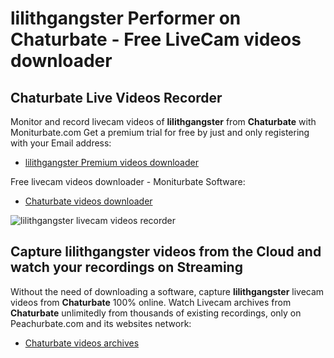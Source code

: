 # lilithgangster Performer on Chaturbate - Free LiveCam videos downloader

## Chaturbate Live Videos Recorder

Monitor and record livecam videos of **lilithgangster** from **Chaturbate** with Moniturbate.com
Get a premium trial for free by just and only registering with your Email address:
* [lilithgangster Premium videos downloader](https://moniturbate.com/request-demo-licence-key.html)

Free livecam videos downloader - Moniturbate Software:
* [Chaturbate videos downloader](https://moniturbate.com/moniturbate-download-software.html)

![lilithgangster livecam videos recorder](https://peachurnet.com/templates/moniturbate-software.png)


## Capture lilithgangster videos from the Cloud and watch your recordings on Streaming

Without the need of downloading a software, capture **lilithgangster** livecam videos from **Chaturbate** 100% online.
Watch Livecam archives from **Chaturbate** unlimitedly from thousands of existing recordings, only on Peachurbate.com and its websites network:
* [Chaturbate videos archives](https://peachurnet.com/)